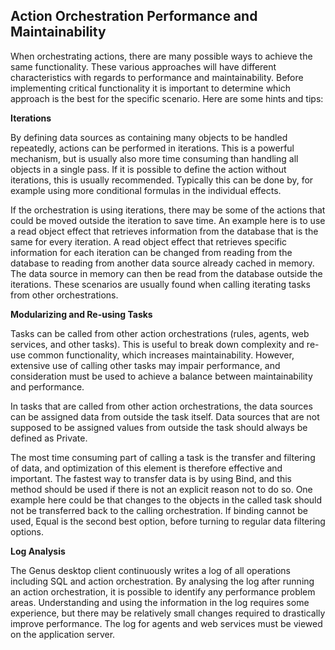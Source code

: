 ## Action Orchestration Performance and Maintainability

When orchestrating actions, there are many possible ways to achieve the same functionality. These various approaches will have different characteristics with regards to performance and maintainability. Before implementing critical functionality it is important to determine which approach is the best for the specific scenario. Here are some hints and tips:

**Iterations**

By defining data sources as containing many objects to be handled repeatedly, actions can be performed in iterations. This is a powerful mechanism, but is usually also more time consuming than handling all objects in a single pass. If it is possible to define the action without iterations, this is usually recommended. Typically this can be done by, for example using more conditional formulas in the individual effects.

If the orchestration is using iterations, there may be some of the actions that could be moved outside the iteration to save time. An example here is to use a read object effect that retrieves information from the database that is the same for every iteration. A read object effect that retrieves specific information for each iteration can be changed from reading from the database to reading from another data source already cached in memory. The data source in memory can then be read from the database outside the iterations. These scenarios are usually found when calling iterating tasks from other orchestrations.

**Modularizing and Re-using Tasks**

Tasks can be called from other action orchestrations (rules, agents, web services, and other tasks). This is useful to break down complexity and re-use common functionality, which increases maintainability. However, extensive use of calling other tasks may impair performance, and consideration must be used to achieve a balance between maintainability and performance.

In tasks that are called from other action orchestrations, the data sources can be assigned data from outside the task itself. Data sources that are not supposed to be assigned values from outside the task should always be defined as Private.

The most time consuming part of calling a task is the transfer and filtering of data, and optimization of this element is therefore effective and important. The fastest way to transfer data is by using Bind, and this method should be used if there is not an explicit reason not to do so. One example here could be that changes to the objects in the called task should not be transferred back to the calling orchestration. If binding cannot be used, Equal is the second best option, before turning to regular data filtering options.

**Log Analysis**

The Genus desktop client continuously writes a log of all operations including SQL and action orchestration. By analysing the log after running an action orchestration, it is possible to identify any performance problem areas. Understanding and using the information in the log requires some experience, but there may be relatively small changes required to drastically improve performance. The log for agents and web services must be viewed on the application server.